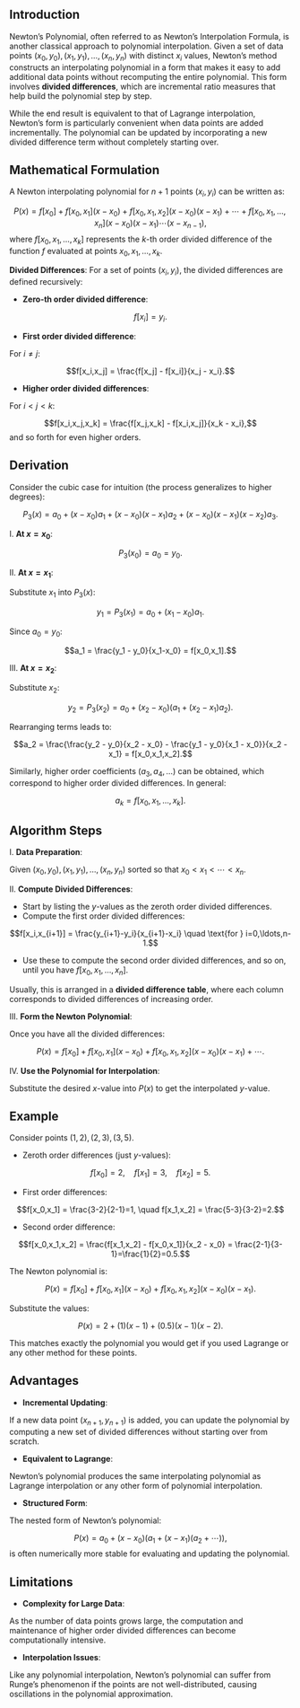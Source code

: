 ## Introduction

Newton’s Polynomial, often referred to as Newton’s Interpolation Formula, is another classical approach to polynomial interpolation. Given a set of data points $(x_0,y_0),(x_1,y_1),\dots,(x_n,y_n)$ with distinct $x_i$ values, Newton’s method constructs an interpolating polynomial in a form that makes it easy to add additional data points without recomputing the entire polynomial. This form involves **divided differences**, which are incremental ratio measures that help build the polynomial step by step.

While the end result is equivalent to that of Lagrange interpolation, Newton’s form is particularly convenient when data points are added incrementally. The polynomial can be updated by incorporating a new divided difference term without completely starting over.

## Mathematical Formulation

A Newton interpolating polynomial for $n+1$ points $(x_i, y_i)$ can be written as:

$$P(x) = f[x_0] + f[x_0,x_1](x - x_0) + f[x_0,x_1,x_2](x - x_0)(x - x_1) + \cdots + f[x_0,x_1,\ldots,x_n] (x - x_0)(x - x_1)\cdots(x - x_{n-1}),$$
where $f[x_0,x_1,\ldots,x_k]$ represents the $k$-th order divided difference of the function $f$ evaluated at points $x_0, x_1, \ldots, x_k$.

**Divided Differences**: For a set of points $(x_i,y_i)$, the divided differences are defined recursively:

- **Zero-th order divided difference**:  

$$f[x_i] = y_i.$$

- **First order divided difference**:  

For $i \neq j$:

$$f[x_i,x_j] = \frac{f[x_j] - f[x_i]}{x_j - x_i}.$$

- **Higher order divided differences**:  

For $i < j < k$:

$$f[x_i,x_j,x_k] = \frac{f[x_j,x_k] - f[x_i,x_j]}{x_k - x_i},$$
and so forth for even higher orders.

## Derivation

Consider the cubic case for intuition (the process generalizes to higher degrees):

$$P_3(x) = a_0 + (x-x_0)a_1 + (x-x_0)(x-x_1)a_2 + (x-x_0)(x-x_1)(x-x_2)a_3.$$

I. **At $x=x_0$**:

$$P_3(x_0)=a_0 = y_0.$$

II. **At $x=x_1$**:

Substitute $x_1$ into $P_3(x)$:

$$y_1 = P_3(x_1) = a_0 + (x_1-x_0)a_1.$$

Since $a_0 = y_0$:

$$a_1 = \frac{y_1 - y_0}{x_1-x_0} = f[x_0,x_1].$$

III. **At $x=x_2$**:

Substitute $x_2$:

$$y_2 = P_3(x_2)= a_0 + (x_2-x_0)(a_1 + (x_2 - x_1)a_2).$$

Rearranging terms leads to:

$$a_2 = \frac{\frac{y_2 - y_0}{x_2 - x_0} - \frac{y_1 - y_0}{x_1 - x_0}}{x_2 - x_1} = f[x_0,x_1,x_2].$$

Similarly, higher order coefficients ($a_3, a_4, \ldots$) can be obtained, which correspond to higher order divided differences. In general:

$$a_k = f[x_0,x_1,\ldots,x_k].$$

## Algorithm Steps

I. **Data Preparation**:  

Given $(x_0,y_0), (x_1,y_1),\ldots,(x_n,y_n)$ sorted so that $x_0 < x_1 < \cdots < x_n$.

II. **Compute Divided Differences**:  
- Start by listing the $y$-values as the zeroth order divided differences.
- Compute the first order divided differences:

 $$f[x_i,x_{i+1}] = \frac{y_{i+1}-y_i}{x_{i+1}-x_i} \quad \text{for } i=0,\ldots,n-1.$$
- Use these to compute the second order divided differences, and so on, until you have $f[x_0,x_1,\ldots,x_n]$.

Usually, this is arranged in a **divided difference table**, where each column corresponds to divided differences of increasing order.

III. **Form the Newton Polynomial**:

Once you have all the divided differences:

$$P(x) = f[x_0] + f[x_0,x_1](x - x_0) + f[x_0,x_1,x_2](x-x_0)(x-x_1) + \cdots.$$

IV. **Use the Polynomial for Interpolation**:

Substitute the desired $x$-value into $P(x)$ to get the interpolated $y$-value.

## Example

Consider points $(1,2), (2,3), (3,5)$.

- Zeroth order differences (just $y$-values):

$$f[x_0]=2, \quad f[x_1]=3, \quad f[x_2]=5.$$

- First order differences:

$$f[x_0,x_1] = \frac{3-2}{2-1}=1, \quad f[x_1,x_2] = \frac{5-3}{3-2}=2.$$

- Second order difference:

$$f[x_0,x_1,x_2] = \frac{f[x_1,x_2] - f[x_0,x_1]}{x_2 - x_0} = \frac{2-1}{3-1}=\frac{1}{2}=0.5.$$

The Newton polynomial is:

$$P(x)=f[x_0] + f[x_0,x_1](x - x_0) + f[x_0,x_1,x_2](x - x_0)(x - x_1).$$

Substitute the values:

$$P(x)=2 + (1)(x - 1) + (0.5)(x - 1)(x - 2).$$

This matches exactly the polynomial you would get if you used Lagrange or any other method for these points.

## Advantages

- **Incremental Updating**:  

If a new data point $(x_{n+1},y_{n+1})$ is added, you can update the polynomial by computing a new set of divided differences without starting over from scratch.

- **Equivalent to Lagrange**:  

Newton’s polynomial produces the same interpolating polynomial as Lagrange interpolation or any other form of polynomial interpolation.

- **Structured Form**:  

The nested form of Newton’s polynomial:

$$P(x)=a_0 + (x - x_0)(a_1 + (x - x_1)(a_2 + \cdots )),$$
is often numerically more stable for evaluating and updating the polynomial.

## Limitations

- **Complexity for Large Data**:

As the number of data points grows large, the computation and maintenance of higher order divided differences can become computationally intensive.

- **Interpolation Issues**:

Like any polynomial interpolation, Newton’s polynomial can suffer from Runge’s phenomenon if the points are not well-distributed, causing oscillations in the polynomial approximation.
